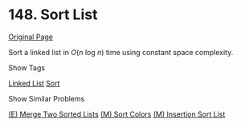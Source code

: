 # 148. Sort List

[Original Page](https://leetcode.com/problems/sort-list/)

Sort a linked list in _O_(_n_ log _n_) time using constant space complexity.

<div>

<div id="tags" class="btn btn-xs btn-warning">Show Tags</div>

<span class="hidebutton">[Linked List](/tag/linked-list/) [Sort](/tag/sort/)</span></div>

<div>

<div id="similar" class="btn btn-xs btn-warning">Show Similar Problems</div>

<span class="hidebutton">[(E) Merge Two Sorted Lists](/problems/merge-two-sorted-lists/) [(M) Sort Colors](/problems/sort-colors/) [(M) Insertion Sort List](/problems/insertion-sort-list/)</span></div>